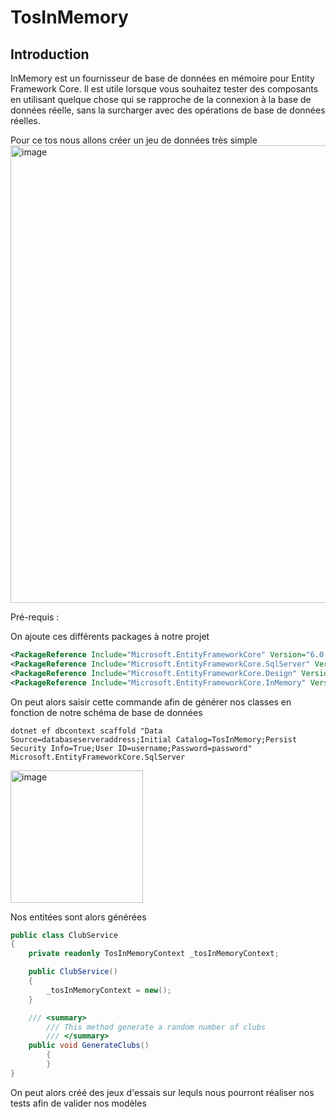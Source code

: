 # TosInMemory

## Introduction 

InMemory est un fournisseur de base de données en mémoire pour Entity Framework Core. Il est utile lorsque vous souhaitez tester des composants en utilisant quelque chose qui se rapproche de la connexion à la base de données réelle, sans la surcharger avec des opérations de base de données réelles.

Pour ce tos nous allons créer un jeu de données très simple
<img width="732" alt="image" src="https://user-images.githubusercontent.com/67638928/165962051-e561deeb-0fb0-4d14-af5b-9c45a5310a82.png">


Pré-requis :

On ajoute ces différents packages à notre projet

```XML
<PackageReference Include="Microsoft.EntityFrameworkCore" Version="6.0.4" />
<PackageReference Include="Microsoft.EntityFrameworkCore.SqlServer" Version="6.0.4" />
<PackageReference Include="Microsoft.EntityFrameworkCore.Design" Version="6.0.4">
<PackageReference Include="Microsoft.EntityFrameworkCore.InMemory" Version="6.0.4" />
```

On peut alors saisir cette commande afin de générer nos classes en fonction de notre schéma de base de données
```
dotnet ef dbcontext scaffold "Data Source=databaseserveraddress;Initial Catalog=TosInMemory;Persist Security Info=True;User ID=username;Password=password" Microsoft.EntityFrameworkCore.SqlServer
```

<img width="212" alt="image" src="https://user-images.githubusercontent.com/67638928/165966573-a6091e76-2df5-4108-8b20-5fe3468cbc3d.png">

Nos entitées sont alors générées

```C#
public class ClubService
{
	private readonly TosInMemoryContext _tosInMemoryContext;

	public ClubService()
	{
		_tosInMemoryContext = new();
	}

	/// <summary>
        /// This method generate a random number of clubs
        /// </summary>
	public void GenerateClubs()
        {
        }
}
````
On peut alors créé des jeux d'essais sur lequls nous pourront réaliser nos tests afin de valider nos modèles


  


